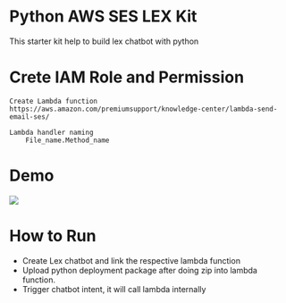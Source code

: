 # Python AWS SES LEX Kit
This starter kit help to build lex chatbot with python

# Crete IAM Role and Permission

    Create Lambda function
    https://aws.amazon.com/premiumsupport/knowledge-center/lambda-send-email-ses/

    Lambda handler naming
        File_name.Method_name

# Demo

![](https://sampleppt.s3.ap-south-1.amazonaws.com/LexShot.png)

# How to Run

* Create Lex chatbot and link the respective lambda function
* Upload python deployment package after doing zip into lambda function.
* Trigger chatbot intent, it will call lambda internally